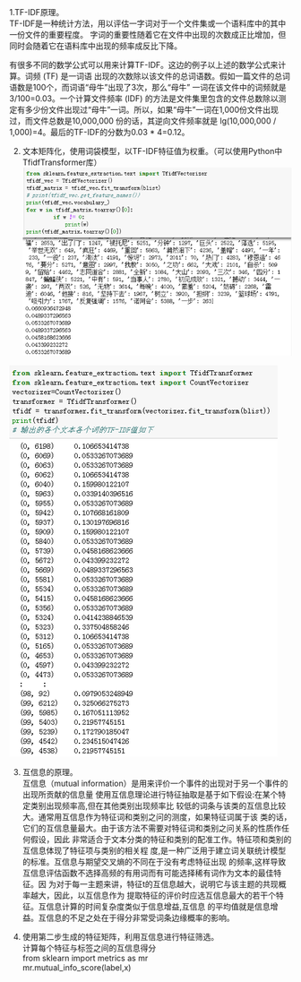 1.TF-IDF原理。  
  TF-IDF是一种统计方法，用以评估一字词对于一个文件集或一个语料库中的其中一份文件的重要程度。
  字词的重要性随着它在文件中出现的次数成正比增加，但同时会随着它在语料库中出现的频率成反比下降。
  
  有很多不同的数学公式可以用来计算TF-IDF。这边的例子以上述的数学公式来计算。词频 (TF) 是一词语
  出现的次数除以该文件的总词语数。假如一篇文件的总词语数是100个，而词语“母牛”出现了3次，那么“母牛”
  一词在该文件中的词频就是3/100=0.03。一个计算文件频率 (IDF) 的方法是文件集里包含的文件总数除以测
  定有多少份文件出现过“母牛”一词。所以，如果“母牛”一词在1,000份文件出现过，而文件总数是10,000,000
  份的话，其逆向文件频率就是 lg(10,000,000 / 1,000)=4。最后的TF-IDF的分数为0.03 * 4=0.12。  
  
2. 文本矩阵化，使用词袋模型，以TF-IDF特征值为权重。（可以使用Python中TfidfTransformer库）  
![img](https://github.com/lbj000/nlp/blob/master/TF-IDF向量化文档.png)  

![img](https://github.com/lbj000/nlp/blob/master/输出的各个文本各个词的TF-IDF值如下.png)  

3. 互信息的原理。  
  互信息（mutual information）是用来评价一个事件的出现对于另一个事件的出现所贡献的信息量
  使用互信息理论进行特征抽取是基于如下假设:在某个特定类别出现频率高,但在其他类别出现频率比
  较低的词条与该类的互信息比较大。通常用互信息作为特征词和类别之问的测度，如果特征词属于该
  类的话，它们的互信息量最大。由于该方法不需要对特征词和类别之问关系的性质作任何假设，因此
  非常适合于文本分类的特征和类别的配准工作。特征项和类别的互信息体现了特征项与类别的相关程
  度,是一种广泛用于建立词关联统计模型的标准。互信息与期望交叉熵的不同在于没有考虑特征出现
  的频率,这样导致互信息评估函数不选择高频的有用词而有可能选择稀有词作为文本的最佳特征。因
  为对于每一主题来讲，特征t的互信息越大，说明它与该主题的共现概率越大，因此，以互信息作为
  提取特征的评价时应选互信息最大的若干个特征。互信息计算的时间复杂度类似于信息增益,互信息
  的平均值就是信息增益。互信息的不足之处在于得分非常受词条边缘概率的影响。  
  
4. 使用第二步生成的特征矩阵，利用互信息进行特征筛选。  
  计算每个特征与标签之间的互信息得分  
  from sklearn import metrics as mr  
  mr.mutual_info_score(label,x)

